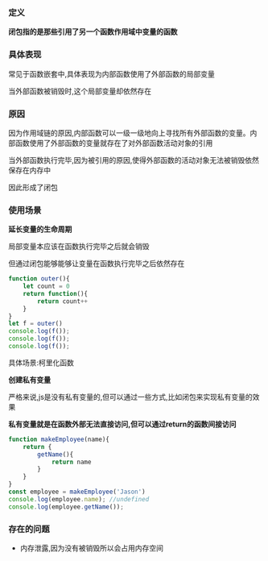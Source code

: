 ### 定义

**闭包指的是那些引用了另一个函数作用域中变量的函数**

### 具体表现

常见于函数嵌套中,具体表现为内部函数使用了外部函数的局部变量

当外部函数被销毁时,这个局部变量却依然存在

### 原因

因为作用域链的原因,内部函数可以一级一级地向上寻找所有外部函数的变量。内部函数使用了外部函数的变量就存在了对外部函数活动对象的引用

当外部函数执行完毕,因为被引用的原因,使得外部函数的活动对象无法被销毁依然保存在内存中

因此形成了闭包

### 使用场景

**延长变量的生命周期**

局部变量本应该在函数执行完毕之后就会销毁

但通过闭包能够能够让变量在函数执行完毕之后依然存在

```js
function outer(){
    let count = 0
    return function(){
        return count++
    }
}
let f = outer()
console.log(f());
console.log(f());
console.log(f());
```

具体场景:柯里化函数



**创建私有变量**

严格来说,js是没有私有变量的,但可以通过一些方式,比如闭包来实现私有变量的效果

**私有变量就是在函数外部无法直接访问,但可以通过return的函数间接访问**

```js
function makeEmployee(name){
    return {
        getName(){
            return name
        }
    }
}
const employee = makeEmployee('Jason')
console.log(employee.name); //undefined
console.log(employee.getName()); 
```



### 存在的问题

- 内存泄露,因为没有被销毁所以会占用内存空间











